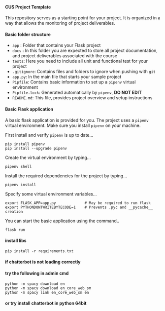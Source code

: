 #### CUS Project Template

This repository serves as a starting point for your project. It is organized in a way that allows the monitoring of project deliverables.

#### Basic folder structure

- `app` : Folder that contains your Flask project
- `docs` : In this folder you are expected to store all project documentation, and project deliverables associated with the course
- `tests`: Here you need to include all unit and functional test for your project
- `.gitignore`: Contains files and folders to ignore when pushing with `git`
- `app.py`: In the main file that starts your sample project
- `Pipfile`: Contains basic information to set up a `pipenv` virtual environment
- `Pipfile.lock`: Generated automatically by `pipenv`, **DO NOT EDIT**
- `README.md`: This file, provides project overview and setup instructions

#### Basic Flask application

A basic flask application is provided for you. The project uses a `pipenv` virtual environment. Make sure you install `pipenv` on your machine.

First install and verify `pipenv` is up to date...
```shell
pip install pipenv
pip install --upgrade pipenv
```

Create the virtual environment by typing...
```shell
pipenv shell
```

Install the required dependencies for the project by typing...
```shell
pipenv install
```

Specify some virtual environment variables...
```shell  
export FLASK_APP=app.py             # May be required to run flask
export PYTHONDONTWRITEBYTECODE=1    # Prevents .pyc and __pycache__ creation
```

You can start the basic application using the command..
```shell
flask run
```

#### install libs
```shell
pip install -r requirements.txt
```

#### if chatterbot is not loading correctly
#### try the following in admin cmd
```shell
python -m spacy download en
python -m spacy download en_core_web_sm
python -m spacy link en_core_web_sm en
```
#### or try install chatterbot in python 64bit

